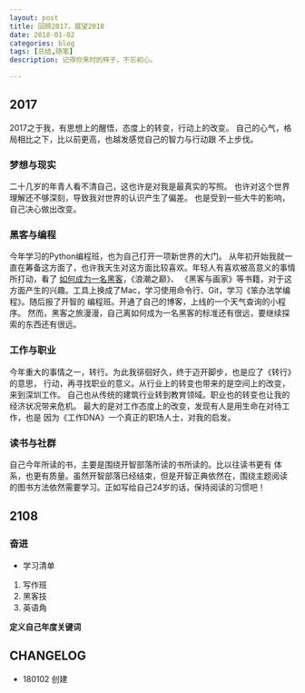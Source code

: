 ```yaml
---
layout: post
title: 回顾2017，展望2018
date: 2018-01-02
categories: blog
tags: [总结,随笔]
description: 记得你来时的样子，不忘初心。

---
```


## 2017

2017之于我，有思想上的醒悟，态度上的转变，行动上的改变。
自己的心气，格局相比之下，比以前更高，也越发感觉自己的智力与行动跟
不上步伐。


### 梦想与现实

二十几岁的年青人看不清自己，这也许是对我是最真实的写照。
也许对这个世界理解还不够深刻，导致我对世界的认识产生了偏差。
也是受到一些大牛的影响，自己决心做出改变。

### 黑客与编程

今年学习的Python编程班，也为自己打开一项新世界的大门。
从年初开始我就一直在筹备这方面了，也许我天生对这方面比较喜欢。年轻人有喜欢被高意义的事情所打动，看了
[如何成为一名黑客](http://translations.readthedocs.io/en/latest/hacker_howto.html)，《浪潮之巅》、
《黑客与画家》等书籍，对于这方面产生的兴趣。工具上换成了Mac，学习使用命令行、Git，学习《笨办法学编程》。随后报了开智的
编程班。开通了自己的博客，上线的一个天气查询的小程序。
然而，黑客之旅漫漫，自己离如何成为一名黑客的标准还有很远，要继续探索的东西还有很远。



### 工作与职业

今年重大的事情之一，转行。为此我徘徊好久，终于迈开脚步，也是应了《转行》的意思，
行动，再寻找职业的意义。从行业上的转变也带来的是空间上的改变，来到深圳工作。
自己也从传统的建筑行业转到教育领域。职业也的转变也让我的经济状况带来危机。
最大的是对工作态度上的改变，发现有人是用生命在对待工作，也是
因为《工作DNA》一个真正的职场人士，对我的启发。



### 读书与社群

自己今年所读的书，主要是围绕开智部落所读的书所读的。比以往读书更有
体系，也更有质量。虽然开智部落已经结束，但是开智正典依然在，围绕主题阅读
的图书方法依然需要学习。正如写给自己24岁的话，保持阅读的习惯吧！



## 2108

### 奋进
- 学习清单

1. 写作班
2. 黑客技
3. 英语角

**定义自己年度关键词**



## CHANGELOG
- 180102 创建












